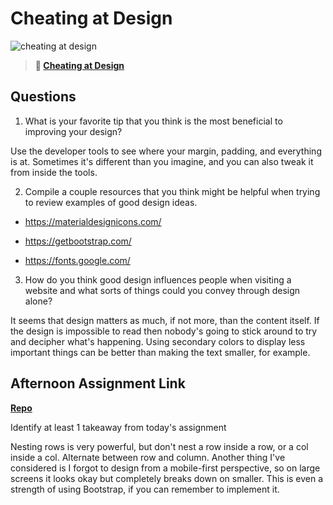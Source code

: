 # Cheating at Design

![cheating at design](https://bcw.blob.core.windows.net/public/img/courses/5247609446691139)

> **📖 [Cheating at Design](https://codeworksacademy.com/fs-student-guide/resources/wk1/04-Cheating-at-Design)**

## Questions

1. What is your favorite tip that you think is the most beneficial to improving your design?

Use the developer tools to see where your margin, padding, and everything is at. Sometimes it's different than you imagine, and you can also tweak it from inside the tools. 

2. Compile a couple resources that you think might be helpful when trying to review examples of good design ideas.

- https://materialdesignicons.com/ 

- https://getbootstrap.com/ 

- https://fonts.google.com/

3. How do you think good design influences people when visiting a website and what sorts of things could you convey through design alone?

It seems that design matters as much, if not more, than the content itself. If the design is impossible to read then nobody's going to stick around to try and decipher what's happening. Using secondary colors to display less important things can be better than making the text smaller, for example. 

## Afternoon Assignment Link

**[Repo](https://tristanfj.github.io/poets-only/)**

Identify at least 1 takeaway from today's assignment

Nesting rows is very powerful, but don't nest a row inside a row, or a col inside a col. Alternate between row and column. Another thing I've considered is I forgot to design from a mobile-first perspective, so on large screens it looks okay but completely breaks down on smaller. This is even a strength of using Bootstrap, if you can remember to implement it. 